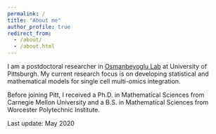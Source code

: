 ```yaml
---
permalink: /
title: "About me"
author_profile: true
redirect_from: 
  - /about/
  - /about.html
---
```


I am a postdoctoral researcher in [Osmanbeyoglu Lab](http://osmanbeyoglulab.com/) at University of Pittsburgh. My current research focus is on developing statistical and mathematical models for single cell multi-omics integration.

Before joining Pitt, I received a Ph.D. in Mathematical Sciences from Carnegie Mellon University and a B.S. in Mathematical Sciences from Worcester Polytechnic Institute.

Last update: May 2020
